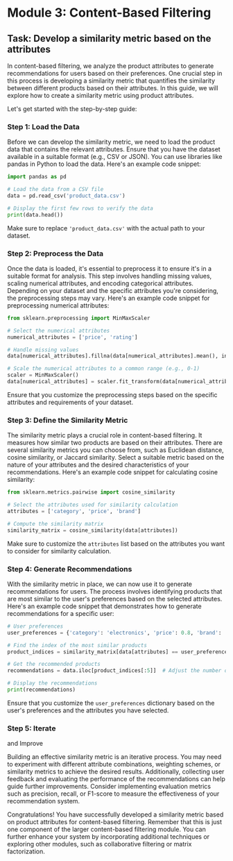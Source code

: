 # Module 3: Content-Based Filtering

## Task: Develop a similarity metric based on the attributes

In content-based filtering, we analyze the product attributes to generate recommendations for users based on their preferences. One crucial step in this process is developing a similarity metric that quantifies the similarity between different products based on their attributes. In this guide, we will explore how to create a similarity metric using product attributes. 

Let's get started with the step-by-step guide:

### Step 1: Load the Data

Before we can develop the similarity metric, we need to load the product data that contains the relevant attributes. Ensure that you have the dataset available in a suitable format (e.g., CSV or JSON). You can use libraries like pandas in Python to load the data. Here's an example code snippet:

```python
import pandas as pd

# Load the data from a CSV file
data = pd.read_csv('product_data.csv')

# Display the first few rows to verify the data
print(data.head())
```

Make sure to replace `'product_data.csv'` with the actual path to your dataset.

### Step 2: Preprocess the Data

Once the data is loaded, it's essential to preprocess it to ensure it's in a suitable format for analysis. This step involves handling missing values, scaling numerical attributes, and encoding categorical attributes. Depending on your dataset and the specific attributes you're considering, the preprocessing steps may vary. Here's an example code snippet for preprocessing numerical attributes:

```python
from sklearn.preprocessing import MinMaxScaler

# Select the numerical attributes
numerical_attributes = ['price', 'rating']

# Handle missing values
data[numerical_attributes].fillna(data[numerical_attributes].mean(), inplace=True)

# Scale the numerical attributes to a common range (e.g., 0-1)
scaler = MinMaxScaler()
data[numerical_attributes] = scaler.fit_transform(data[numerical_attributes])
```

Ensure that you customize the preprocessing steps based on the specific attributes and requirements of your dataset.

### Step 3: Define the Similarity Metric

The similarity metric plays a crucial role in content-based filtering. It measures how similar two products are based on their attributes. There are several similarity metrics you can choose from, such as Euclidean distance, cosine similarity, or Jaccard similarity. Select a suitable metric based on the nature of your attributes and the desired characteristics of your recommendations. Here's an example code snippet for calculating cosine similarity:

```python
from sklearn.metrics.pairwise import cosine_similarity

# Select the attributes used for similarity calculation
attributes = ['category', 'price', 'brand']

# Compute the similarity matrix
similarity_matrix = cosine_similarity(data[attributes])
```

Make sure to customize the `attributes` list based on the attributes you want to consider for similarity calculation.

### Step 4: Generate Recommendations

With the similarity metric in place, we can now use it to generate recommendations for users. The process involves identifying products that are most similar to the user's preferences based on the selected attributes. Here's an example code snippet that demonstrates how to generate recommendations for a specific user:

```python
# User preferences
user_preferences = {'category': 'electronics', 'price': 0.8, 'brand': 'Apple'}

# Find the index of the most similar products
product_indices = similarity_matrix[data[attributes] == user_preferences].argsort()[0][::-1]

# Get the recommended products
recommendations = data.iloc[product_indices[:5]]  # Adjust the number of recommendations as needed

# Display the recommendations
print(recommendations)
```

Ensure that you customize the `user_preferences` dictionary based on the user's preferences and the attributes you have selected.

### Step 5: Iterate

 and Improve

Building an effective similarity metric is an iterative process. You may need to experiment with different attribute combinations, weighting schemes, or similarity metrics to achieve the desired results. Additionally, collecting user feedback and evaluating the performance of the recommendations can help guide further improvements. Consider implementing evaluation metrics such as precision, recall, or F1-score to measure the effectiveness of your recommendation system.

Congratulations! You have successfully developed a similarity metric based on product attributes for content-based filtering. Remember that this is just one component of the larger content-based filtering module. You can further enhance your system by incorporating additional techniques or exploring other modules, such as collaborative filtering or matrix factorization.

